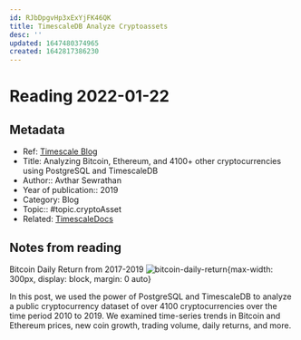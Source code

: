 ```yaml
---
id: RJbDpgvHp3xExYjFK46QK
title: TimescaleDB Analyze Cryptoassets
desc: ''
updated: 1647480374965
created: 1642817386230
---
```

# Reading 2022-01-22

## Metadata

- Ref: [Timescale Blog](https://blog.timescale.com/blog/analyzing-bitcoin-ethereum-and-4100-other-cryptocurrencies-using-postgresql-and-timescaledb/)
- Title: Analyzing Bitcoin, Ethereum, and 4100+ other cryptocurrencies using PostgreSQL and TimescaleDB
- Author:: Avthar Sewrathan
- Year of publication:: 2019
- Category: Blog
- Topic:: #topic.cryptoAsset
- Related: [TimescaleDocs](https://docs.timescale.com/timescaledb/latest/tutorials/analyze-cryptocurrency-data/)

## Notes from reading

Bitcoin Daily Return from 2017-2019
![bitcoin-daily-return](https://blog.timescale.com/content/images/2022/01/Q2-Zoom.png){max-width: 300px, display: block, margin: 0 auto}

In this post, we used the power of PostgreSQL and TimescaleDB to analyze a public cryptocurrency dataset of over 4100 cryptocurrencies over the time period 2010 to 2019. We examined time-series trends in Bitcoin and Ethereum prices, new coin growth, trading volume, daily returns, and more.